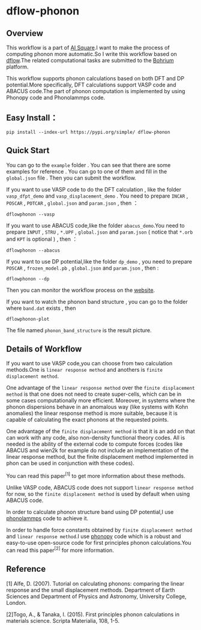 # dflow-phonon
## Overview
This workflow is a part of [AI Square](https://aissquare.com/).I want to make the process of computing phonon more automatic.So I write this workflow based on [dflow](https://github.com/deepmodeling/dflow).The related computational tasks are submitted to the [Bohrium](https://bohrium.dp.tech/) platform.

This workflow supports phonon calculations based on both DFT and DP potential.More specifically, DFT calculations support VASP code and ABACUS code.The part of phonon computation is implemented by using Phonopy code and Phonolammps code.
## Easy Install：
```
pip install --index-url https://pypi.org/simple/ dflow-phonon
```
## Quick Start
You can go to the `example` folder . You can see that there are some examples for reference . You can go to one of them and fill in the `global.json` file . Then you can submit the workflow.

If you want to use VASP code to do the DFT calculation , like the folder `vasp_dfpt_demo` and `vasp_displacement_demo` . You need to prepare `INCAR` , `POSCAR` , `POTCAR` , `global.json` and `param.json` , then ：
``` 
dflowphonon --vasp
```
If you want to use ABACUS code,like the folder `abacus_demo`.You need to prepare `INPUT` , `STRU` , `*.UPF` , `global.json` and `param.json` ( notice that `*.orb` and `KPT` is optional ) , then ：
```
dflowphonon --abacus
```
If you want to use DP potential,like the folder `dp_demo` , you need to prepare `POSCAR` , `frozen_model.pb` , `global.json` and `param.json` , then :
```
dflowphonon --dp
```

Then you can monitor the workflow process on the [website](https://workflows.deepmodeling.com).

If you want to watch the phonon band structure , you can go to the folder where `band.dat` exists , then
```
dflowphonon-plot
```
The file named `phonon_band_structure` is the result picture.

## Details of Workflow
If you want to use VASP code,you can choose from two calculation methods.One is `linear response method` and anothers is `finite displacement method`.

One advantage of the `linear response method` over the `finite displacement method` is that one does not need to create super-cells, which can be in some cases computationally more efficient. Moreover, in systems where the phonon dispersions behave in an anomalous way (like systems with Kohn anomalies) the linear response method is more suitable, because it is capable of calculating the exact phonons at the requested points.

One advantage of the `finite displacement method` is that it is an add on that can work with any code, also non-density functional theory codes. All is needed is the ability of the external code to compute forces (codes like ABACUS and wien2k for example do not include an implementation of the linear response method, but the finite displacement method implemented in phon can be used in conjunction with these codes).

You can read this paper<sup>[1]</sup> to get more information about these methods.

Unlike VASP code, ABACUS code does not support `linear response method` for now, so the `finite displacement method` is used by default when using ABACUS code.

In order to calculate phonon structure band using DP potential,I use [phonolammps](https://github.com/abelcarreras/phonolammps) code to achieve it.

In order to handle force constants obtained by `finite displacement method` and `linear response method`.I use [phonopy](https://github.com/phonopy/phonopy) code which is a robust and easy-to-use open-source code for first principles phonon calculations.You can read this paper<sup>[2]</sup> for more information.

## Reference
[1] Alfe, D. (2007). Tutorial on calculating phonons: comparing the linear response and the small displacement methods. Department of Earth Sciences and Department of Physics and Astronomy, University College, London.

[2]Togo, A., & Tanaka, I. (2015). First principles phonon calculations in materials science. Scripta Materialia, 108, 1-5.
